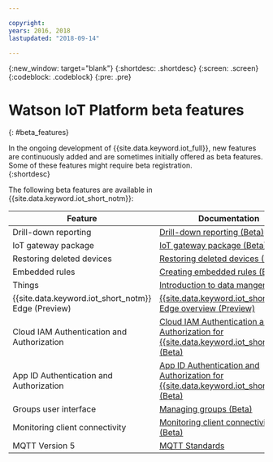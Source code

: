 ```yaml
---

copyright:
years: 2016, 2018
lastupdated: "2018-09-14"

---
```


{:new_window: target="blank"}
{:shortdesc: .shortdesc}
{:screen: .screen}
{:codeblock: .codeblock}
{:pre: .pre}

# Watson IoT Platform beta features
{: #beta_features}

In the ongoing development of {{site.data.keyword.iot_full}}, new features are continuously added and are sometimes initially offered as beta features. Some of these features might require beta registration.  
{:shortdesc}

The following beta features are available in {{site.data.keyword.iot_short_notm}}:

Feature       | Documentation       
------------- | -------------
Drill-down reporting | [Drill-down reporting (Beta)](reference/security/RM_security.html#drill_down)
IoT gateway package | [IoT gateway package (Beta)](gateways/iotgw.html#gw_package)
Restoring deleted devices | [Restoring deleted devices (Beta)](iotplatform_task.html#restore_device)
Embedded rules | [Creating embedded rules (Beta)](information_management/im_rules.html)
Things | [Introduction to data mangement](GA_information_management/ga_im_device_twin.html#device_twins)
{{site.data.keyword.iot_short_notm}} Edge (Preview) | [{{site.data.keyword.iot_short_notm}} Edge overview (Preview)](edge/WIoTP_edge.html)
Cloud IAM Authentication and Authorization | [Cloud IAM Authentication and Authorization for {{site.data.keyword.iot_short_notm}} (Beta)](reference/security/cloud_iam.html)
App ID Authentication and Authorization | [App ID Authentication and Authorization for {{site.data.keyword.iot_short_notm}} (Beta)](reference/security/app_id.html)
Groups user interface | [Managing groups (Beta)](manage_groups.html#groups_overview)
Monitoring client connectivity | [Monitoring client connectivity (Beta)](reference/security/client_connect.html)
MQTT Version 5 | [MQTT Standards](reference/standards_and_requirements.html)
